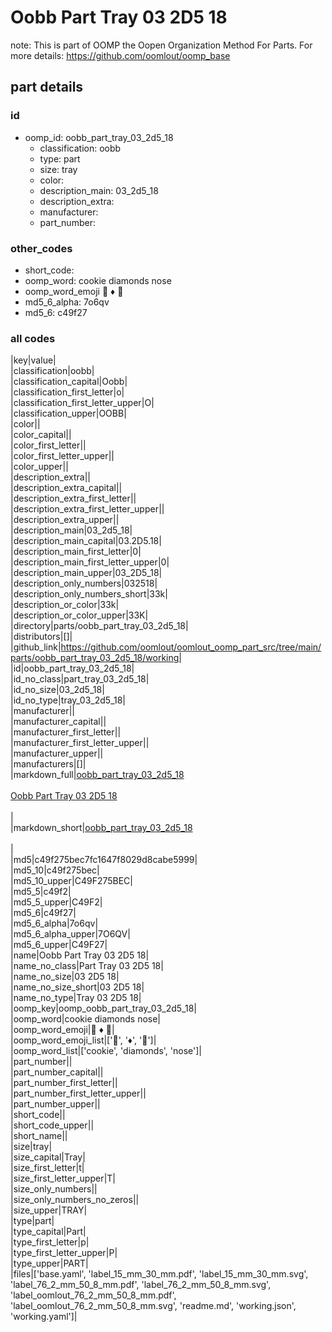 # Oobb Part Tray 03 2D5 18  

note: This is part of OOMP the Oopen Organization Method For Parts. For more details: https://github.com/oomlout/oomp_base

##  part details





### id
* oomp_id: oobb_part_tray_03_2d5_18
  * classification: oobb
  * type: part
  * size: tray
  * color: 
  * description_main: 03_2d5_18
  * description_extra: 
  * manufacturer: 
  * part_number: 

### other_codes
* short_code: 
* oomp_word: cookie diamonds nose
* oomp_word_emoji :cookie: :diamonds: :nose:
* md5_6_alpha: 7o6qv
* md5_6: c49f27

### all codes 
|key|value|  
|classification|oobb|  
|classification_capital|Oobb|  
|classification_first_letter|o|  
|classification_first_letter_upper|O|  
|classification_upper|OOBB|  
|color||  
|color_capital||  
|color_first_letter||  
|color_first_letter_upper||  
|color_upper||  
|description_extra||  
|description_extra_capital||  
|description_extra_first_letter||  
|description_extra_first_letter_upper||  
|description_extra_upper||  
|description_main|03_2d5_18|  
|description_main_capital|03.2D5.18|  
|description_main_first_letter|0|  
|description_main_first_letter_upper|0|  
|description_main_upper|03_2D5_18|  
|description_only_numbers|032518|  
|description_only_numbers_short|33k|  
|description_or_color|33k|  
|description_or_color_upper|33K|  
|directory|parts/oobb_part_tray_03_2d5_18|  
|distributors|[]|  
|github_link|https://github.com/oomlout/oomlout_oomp_part_src/tree/main/parts/oobb_part_tray_03_2d5_18/working|  
|id|oobb_part_tray_03_2d5_18|  
|id_no_class|part_tray_03_2d5_18|  
|id_no_size|03_2d5_18|  
|id_no_type|tray_03_2d5_18|  
|manufacturer||  
|manufacturer_capital||  
|manufacturer_first_letter||  
|manufacturer_first_letter_upper||  
|manufacturer_upper||  
|manufacturers|[]|  
|markdown_full|[oobb_part_tray_03_2d5_18](https://github.com/oomlout/oomlout_oomp_part_src/tree/main/parts/oobb_part_tray_03_2d5_18/working)<br>[](https://github.com/oomlout/oomlout_oomp_part_src/tree/main/parts/oobb_part_tray_03_2d5_18/working)<br>[Oobb Part Tray 03 2D5 18](https://github.com/oomlout/oomlout_oomp_part_src/tree/main/parts/oobb_part_tray_03_2d5_18/working)<br><br>|  
|markdown_short|[oobb_part_tray_03_2d5_18](https://github.com/oomlout/oomlout_oomp_part_src/tree/main/parts/oobb_part_tray_03_2d5_18/working)<br><br>|  
|md5|c49f275bec7fc1647f8029d8cabe5999|  
|md5_10|c49f275bec|  
|md5_10_upper|C49F275BEC|  
|md5_5|c49f2|  
|md5_5_upper|C49F2|  
|md5_6|c49f27|  
|md5_6_alpha|7o6qv|  
|md5_6_alpha_upper|7O6QV|  
|md5_6_upper|C49F27|  
|name|Oobb Part Tray 03 2D5 18|  
|name_no_class|Part Tray 03 2D5 18|  
|name_no_size|03 2D5 18|  
|name_no_size_short|03 2D5 18|  
|name_no_type|Tray 03 2D5 18|  
|oomp_key|oomp_oobb_part_tray_03_2d5_18|  
|oomp_word|cookie diamonds nose|  
|oomp_word_emoji|:cookie: :diamonds: :nose:|  
|oomp_word_emoji_list|[':cookie:', ':diamonds:', ':nose:']|  
|oomp_word_list|['cookie', 'diamonds', 'nose']|  
|part_number||  
|part_number_capital||  
|part_number_first_letter||  
|part_number_first_letter_upper||  
|part_number_upper||  
|short_code||  
|short_code_upper||  
|short_name||  
|size|tray|  
|size_capital|Tray|  
|size_first_letter|t|  
|size_first_letter_upper|T|  
|size_only_numbers||  
|size_only_numbers_no_zeros||  
|size_upper|TRAY|  
|type|part|  
|type_capital|Part|  
|type_first_letter|p|  
|type_first_letter_upper|P|  
|type_upper|PART|  
|files|['base.yaml', 'label_15_mm_30_mm.pdf', 'label_15_mm_30_mm.svg', 'label_76_2_mm_50_8_mm.pdf', 'label_76_2_mm_50_8_mm.svg', 'label_oomlout_76_2_mm_50_8_mm.pdf', 'label_oomlout_76_2_mm_50_8_mm.svg', 'readme.md', 'working.json', 'working.yaml']|  
